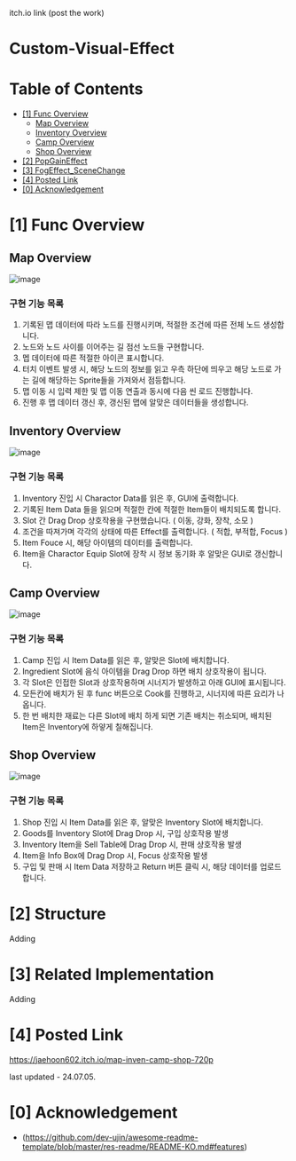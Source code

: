 itch.io link (post the work)



# Custom-Visual-Effect

# Table of Contents
- [[1] Func Overview](#1-Func-Overview)
  - [Map Overview](#Map-Overview)
  - [Inventory Overview](#Inventory-Overview)
  - [Camp Overview](#Camp-Overview)
  - [Shop Overview](#Shop-Overview)
- [[2] PopGainEffect](#2-PopGainEffect)
- [[3] FogEffect_SceneChange](#3-FogEffectSceneChange)
- [[4] Posted Link](#4-PostedLink)
- [[0] Acknowledgement](#0-Acknowledgement)


# [1] Func Overview

## Map Overview

![image](https://github.com/ln32/Project_RoglikeGame/assets/94381505/bc9be3b1-7cea-4538-a04d-66dbf847ba7d)

### 구현 기능 목록

1. 기록된 맵 데이터에 따라 노드를 진행시키며, 적절한 조건에 따른 전체 노드 생성합니다.
2. 노드와 노드 사이를 이어주는 길 점선 노드들 구현합니다.
3. 멥 데이터에 따른 적절한 아이콘 표시합니다.
4. 터치 이벤트 발생 시, 해당 노드의 정보를 읽고 우측 하단에 띄우고 해당 노드로 가는 길에 해당하는 Sprite들을 가져와서 점등합니다. 
5. 맵 이동 시 입력 제한 및 맵 이동 연출과 동시에 다음 씬 로드 진행합니다.
6. 진행 후 맵 데이터 갱신 후, 갱신된 맵에 알맞은 데이터들을 생성합니다.

## Inventory Overview

![image](https://github.com/ln32/Project_RoglikeGame/assets/94381505/7e8fb4ff-bf5f-4e16-8997-0fce4af0af91)

### 구현 기능 목록

1. Inventory 진입 시 Charactor Data를 읽은 후, GUI에 출력합니다.
2. 기록된 Item Data 들을 읽으며 적절한 칸에 적절한 Item들이 배치되도록 합니다.
3. Slot 간 Drag Drop 상호작용을 구현했습니다.  ( 이동, 강화, 장착, 소모 )
4. 조건을 따져가며 각각의 상태에 따른 Effect를 출력합니다. ( 적합, 부적합, Focus )
5. Item Fouce 시, 해당 아이템의 데이터를 출력합니다.
6. Item을 Charactor Equip Slot에 장착 시 정보 동기화 후 알맞은 GUI로 갱신합니다.

## Camp  Overview

![image](https://github.com/ln32/Project_RoglikeGame/assets/94381505/7bdb1fc9-1486-4043-a07a-d5c18190a44b)

### 구현 기능 목록

1. Camp 진입 시 Item Data를 읽은 후, 알맞은 Slot에 배치합니다.
2. Ingredient Slot에 음식 아이템을 Drag Drop 하면 배치 상호작용이 됩니다.
3. 각 Slot은 인접한 Slot과 상호작용하며 시너지가 발생하고 아래 GUI에 표시됩니다.
4. 모든칸에 배치가 된 후 func 버튼으로 Cook를 진행하고, 시너지에 따른 요리가 나옵니다.
5. 한 번 배치한 재료는 다른 Slot에 배치 하게 되면 기존 배치는 취소되며, 배치된 Item은  Inventory에 하얗게 칠해집니다.

## Shop Overview

![image](https://github.com/ln32/Project_RoglikeGame/assets/94381505/12050e4f-9593-4041-999f-d900e2583dbb)

### 구현 기능 목록

1. Shop 진입 시 Item Data를 읽은 후, 알맞은 Inventory Slot에 배치합니다.
2. Goods를 Inventory Slot에 Drag Drop 시, 구입 상호작용 발생
3. Inventory Item을 Sell Table에 Drag Drop 시, 판매 상호작용 발생
4. Item을 Info Box에 Drag Drop 시, Focus 상호작용 발생
5. 구입 및 판매 시 Item Data 저장하고 Return 버튼 클릭 시, 해당 데이터를 업로드 합니다.


# [2] Structure

Adding

# [3] Related Implementation

Adding

# [4] Posted Link
 https://jaehoon602.itch.io/map-inven-camp-shop-720p
 
last updated - 24.07.05.


# [0] Acknowledgement
- (https://github.com/dev-ujin/awesome-readme-template/blob/master/res-readme/README-KO.md#features)
